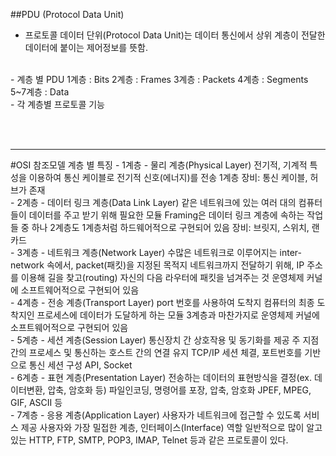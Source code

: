 ##PDU (Protocol Data Unit)
- 프로토콜 데이터 단위(Protocol Data Unit)는 데이터 통신에서 상위 계층이 전달한 데이터에 붙이는 제어정보를 뜻함.
<br/>
- 계층 별 PDU
1계층 : Bits
2계층 : Frames
3계층 : Packets
4계층 : Segments
5~7계층 : Data
<br/>
- 각 계층별 프로토콜 기능

<br/><br/>
<hr/>
#OSI 참조모델 계층 별 특징
- 1계층 - 물리 계층(Physical Layer)
전기적, 기계적 특성을 이용하여 통신 케이블로 전기적 신호(에너지)를 전송
1계층 장비: 통신 케이블, 허브가 존재
<br/>
- 2계층 - 데이터 링크 계층(Data Link Layer)
같은 네트워크에 있는 여러 대의 컴퓨터들이 데이터를 주고 받기 위해 필요한 모듈
Framing은 데이터 링크 계층에 속하는 작업들 중 하나
2계층도 1계층처럼 하드웨어적으로 구현되어 있음
장비: 브릿지, 스위치, 랜카드
<br/>
- 3계층 - 네트워크 계층(Network Layer)
수많은 네트워크로 이루어지는 inter-network 속에서,
packet(패킷)을 지정된 목적지 네트워크까지 전달하기 위해,
IP 주소를 이용해 길을 찾고(routing) 자신의 다음 라우터에 패킷을 넘겨주는 것
운영체제 커널에 소프트웨어적으로 구현되어 있음
<br/>
- 4계층 - 전송 계층(Transport Layer)
port 번호를 사용하여 도착지 컴퓨터의 최종 도착지인 프로세스에 데이터가 도달하게 하는 모듈
3계층과 마찬가지로 운영체제 커널에 소프트웨어적으로 구현되어 있음
<br/>
- 5계층 - 세션 계층(Session Layer)
통신장치 간 상호작용 및 동기화를 제공
주 지점간의 프로세스 및 통신하는 호스트 간의 연결 유지
TCP/IP 세션 체결, 포트번호를 기반으로 통신 세션 구성
API, Socket
<br/>
- 6계층 - 표현 계층(Presentation Layer)
전송하는 데이터의 표현방식을 결정(ex. 데이터변환, 압축, 암호화 등)
파일인코딩, 명령어를 포장, 압축, 암호화
JPEF, MPEG, GIF, ASCII 등
<br/>
- 7계층 - 응용 계층(Application Layer)
사용자가 네트워크에 접근할 수 있도록 서비스 제공
사용자와 가장 밀접한 계층, 인터페이스(Interface) 역할
일반적으로 많이 알고 있는 HTTP, FTP, SMTP, POP3, IMAP, Telnet 등과 같은 프로토콜이 있다.